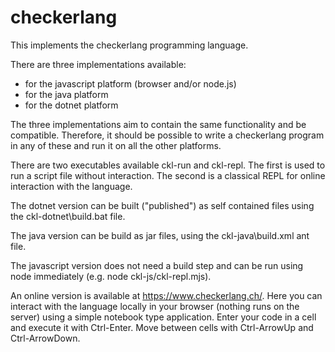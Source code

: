 # checkerlang

This implements the checkerlang programming language.

There are three implementations available:
* for the javascript platform (browser and/or node.js)
* for the java platform
* for the dotnet platform

The three implementations aim to contain the same functionality
and be compatible. Therefore, it should be possible to write
a checkerlang program in any of these and run it on all the
other platforms.

There are two executables available ckl-run and ckl-repl.
The first is used to run a script file without interaction.
The second is a classical REPL for online interaction with
the language.

The dotnet version can be built ("published") as self contained
files using the ckl-dotnet\build.bat file.

The java version can be build as jar files, using the
ckl-java\build.xml ant file.

The javascript version does not need a build step and can be
run using node immediately (e.g. node ckl-js/ckl-repl.mjs).

An online version is available at https://www.checkerlang.ch/.
Here you can interact with the language locally in your
browser (nothing runs on the server) using a simple notebook
type application. Enter your code in a cell and execute it with
Ctrl-Enter. Move between cells with Ctrl-ArrowUp and Ctrl-ArrowDown.

